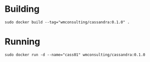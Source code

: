 Building
========
    sudo docker build --tag="wmconsulting/cassandra:0.1.0" .

Running
=======
    sudo docker run -d --name="cass01" wmconsulting/cassandra:0.1.0
